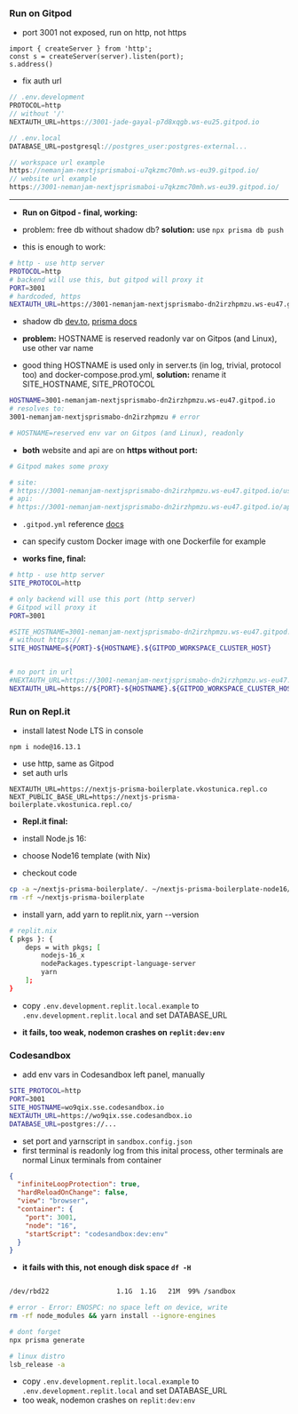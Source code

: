 ### Run on Gitpod

- port 3001 not exposed, run on http, not https

```
import { createServer } from 'http';
const s = createServer(server).listen(port);
s.address()
```

- fix auth url

```ts
// .env.development
PROTOCOL=http
// without '/'
NEXTAUTH_URL=https://3001-jade-gayal-p7d8xqgb.ws-eu25.gitpod.io

// .env.local
DATABASE_URL=postgresql://postgres_user:postgres-external...
```

```ts
// workspace url example
https://nemanjam-nextjsprismaboi-u7qkzmc70mh.ws-eu39.gitpod.io/
// website url example
https://3001-nemanjam-nextjsprismaboi-u7qkzmc70mh.ws-eu39.gitpod.io/
```

---

- **Run on Gitpod - final, working:**

- problem: free db without shadow db? **solution:** use `npx prisma db push`

- this is enough to work:

```bash
# http - use http server
PROTOCOL=http
# backend will use this, but gitpod will proxy it
PORT=3001
# hardcoded, https
NEXTAUTH_URL=https://3001-nemanjam-nextjsprismabo-dn2irzhpmzu.ws-eu47.gitpod.io

```

- shadow db [dev.to](https://dev.to/prisma/how-to-setup-a-free-postgresql-database-on-heroku-1dc1), [prisma docs](https://www.prisma.io/docs/concepts/components/prisma-migrate/shadow-database#cloud-hosted-shadow-databases-must-be-created-manually)

- **problem:** HOSTNAME is reserved readonly var on Gitpos (and Linux), use other var name
- good thing HOSTNAME is used only in server.ts (in log, trivial, protocol too) and docker-compose.prod.yml, **solution:** rename it SITE_HOSTNAME, SITE_PROTOCOL

```bash
HOSTNAME=3001-nemanjam-nextjsprismabo-dn2irzhpmzu.ws-eu47.gitpod.io
# resolves to:
3001-nemanjam-nextjsprismabo-dn2irzhpmzu # error

# HOSTNAME=reserved env var on Gitpos (and Linux), readonly
```

- **both** website and api are on **https without port:**

```bash
# Gitpod makes some proxy

# site:
# https://3001-nemanjam-nextjsprismabo-dn2irzhpmzu.ws-eu47.gitpod.io/users/
# api:
# https://3001-nemanjam-nextjsprismabo-dn2irzhpmzu.ws-eu47.gitpod.io/api/users/?page=1
```

- `.gitpod.yml` reference [docs](https://www.gitpod.io/docs/references/gitpod-yml#image)
- can specify custom Docker image with one Dockerfile for example

- **works fine, final:**

```bash
# http - use http server
SITE_PROTOCOL=http

# only backend will use this port (http server)
# Gitpod will proxy it
PORT=3001

#SITE_HOSTNAME=3001-nemanjam-nextjsprismabo-dn2irzhpmzu.ws-eu47.gitpod.io
# without https://
SITE_HOSTNAME=${PORT}-${HOSTNAME}.${GITPOD_WORKSPACE_CLUSTER_HOST}


# no port in url
#NEXTAUTH_URL=https://3001-nemanjam-nextjsprismabo-dn2irzhpmzu.ws-eu47.gitpod.io
NEXTAUTH_URL=https://${PORT}-${HOSTNAME}.${GITPOD_WORKSPACE_CLUSTER_HOST}
```

### Run on Repl.it

- install latest Node LTS in console

```
npm i node@16.13.1
```

- use http, same as Gitpod
- set auth urls

```
NEXTAUTH_URL=https://nextjs-prisma-boilerplate.vkostunica.repl.co
NEXT_PUBLIC_BASE_URL=https://nextjs-prisma-boilerplate.vkostunica.repl.co/
```

- **Repl.it final:**

- install Node.js 16:
- choose Node16 template (with Nix)
- checkout code

```bash
cp -a ~/nextjs-prisma-boilerplate/. ~/nextjs-prisma-boilerplate-node16/
rm -rf ~/nextjs-prisma-boilerplate
```

- install yarn, add yarn to replit.nix, yarn --version

```bash
# replit.nix
{ pkgs }: {
	deps = with pkgs; [
		nodejs-16_x
		nodePackages.typescript-language-server
        yarn
	];
}
```

- copy `.env.development.replit.local.example` to `.env.development.replit.local` and set DATABASE_URL

- **it fails, too weak, nodemon crashes on `replit:dev:env`**

### Codesandbox

- add env vars in Codesandbox left panel, manually

```bash
SITE_PROTOCOL=http
PORT=3001
SITE_HOSTNAME=wo9qix.sse.codesandbox.io
NEXTAUTH_URL=https://wo9qix.sse.codesandbox.io
DATABASE_URL=postgres://...
```

- set port and yarnscript in `sandbox.config.json`
- first terminal is readonly log from this inital process, other terminals are normal Linux terminals from container

```json
{
  "infiniteLoopProtection": true,
  "hardReloadOnChange": false,
  "view": "browser",
  "container": {
    "port": 3001,
    "node": "16",
    "startScript": "codesandbox:dev:env"
  }
}
```

- **it fails with this, not enough disk space `df -H`**

```bash

/dev/rbd22                 1.1G  1.1G   21M  99% /sandbox

# error - Error: ENOSPC: no space left on device, write
rm -rf node_modules && yarn install --ignore-engines

# dont forget
npx prisma generate

# linux distro
lsb_release -a
```

- copy `.env.development.replit.local.example` to `.env.development.replit.local` and set DATABASE_URL
- too weak, nodemon crashes on `replit:dev:env`
